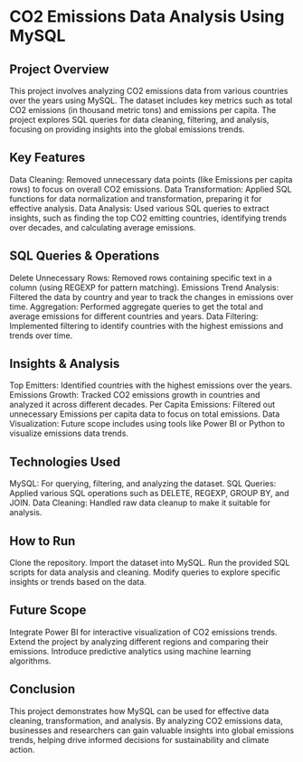 # CO2 Emissions Data Analysis Using MySQL
## Project Overview
This project involves analyzing CO2 emissions data from various countries over the years using MySQL. The dataset includes key metrics such as total CO2 emissions (in thousand metric tons) and emissions per capita. The project explores SQL queries for data cleaning, filtering, and analysis, focusing on providing insights into the global emissions trends.

## Key Features
Data Cleaning: Removed unnecessary data points (like Emissions per capita rows) to focus on overall CO2 emissions.
Data Transformation: Applied SQL functions for data normalization and transformation, preparing it for effective analysis.
Data Analysis: Used various SQL queries to extract insights, such as finding the top CO2 emitting countries, identifying trends over decades, and calculating average emissions.

## SQL Queries & Operations
Delete Unnecessary Rows: Removed rows containing specific text in a column (using REGEXP for pattern matching).
Emissions Trend Analysis: Filtered the data by country and year to track the changes in emissions over time.
Aggregation: Performed aggregate queries to get the total and average emissions for different countries and years.
Data Filtering: Implemented filtering to identify countries with the highest emissions and trends over time.

## Insights & Analysis
Top Emitters: Identified countries with the highest emissions over the years.
Emissions Growth: Tracked CO2 emissions growth in countries and analyzed it across different decades.
Per Capita Emissions: Filtered out unnecessary Emissions per capita data to focus on total emissions.
Data Visualization: Future scope includes using tools like Power BI or Python to visualize emissions data trends.

## Technologies Used
MySQL: For querying, filtering, and analyzing the dataset.
SQL Queries: Applied various SQL operations such as DELETE, REGEXP, GROUP BY, and JOIN.
Data Cleaning: Handled raw data cleanup to make it suitable for analysis.

## How to Run
Clone the repository.
Import the dataset into MySQL.
Run the provided SQL scripts for data analysis and cleaning.
Modify queries to explore specific insights or trends based on the data.

## Future Scope
Integrate Power BI for interactive visualization of CO2 emissions trends.
Extend the project by analyzing different regions and comparing their emissions.
Introduce predictive analytics using machine learning algorithms.

## Conclusion
This project demonstrates how MySQL can be used for effective data cleaning, transformation, and analysis. By analyzing CO2 emissions data, businesses and researchers can gain valuable insights into global emissions trends, helping drive informed decisions for sustainability and climate action.
